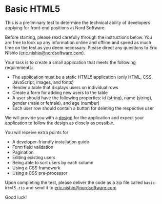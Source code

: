 # Basic HTML5

This is a preliminary test to determine the technical ability of developers applying for front-end positions at Nord Software.

Before starting, please read carefully through the instructions below. You are free to look up any information online and offline and spend as much time on the test as you deem necessary. Please direct any questions to Eric Nishio (eric.nishio@nordsoftware.com).

Your task is to create a small application that meets the following requirements:

- The application must be a static HTML5 application (only HTML, CSS, JavaScript, images, and fonts)
- Render a table that displays users on individual rows
- Create a form for adding new users to the table
- A user should have the following properties: id (string), name (string), gender (male or female), and age (number)
- Each user row should contain a button for deleting the respective user

We will provide you with a [design](design.pdf) for the application and expect your application to follow the design as closely as possible.

You will receive extra points for

- A developer-friendly installation guide
- Form field validation
- Pagination
- Editing existing users
- Being able to sort users by each column
- Using a CSS framework
- Using a CSS pre-processor

Upon completing the test, please deliver the code as a zip file called `basic-html5.zip` and send it to eric.nishio@nordsoftware.com.

Good luck!
